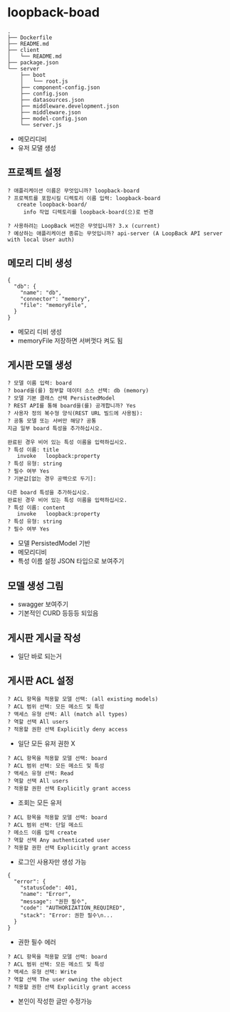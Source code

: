 # loopback-boad

```
.
├── Dockerfile
├── README.md
├── client
│   └── README.md
├── package.json
└── server
    ├── boot
    │   └── root.js
    ├── component-config.json
    ├── config.json
    ├── datasources.json
    ├── middleware.development.json
    ├── middleware.json
    ├── model-config.json
    └── server.js
```

* 메모리디비
* 유저 모댈 생성

## 프로젝트 설정

```
? 애플리케이션 이름은 무엇입니까? loopback-board
? 프로젝트를 포함시킬 디렉토리 이름 입력: loopback-board
   create loopback-board/
     info 작업 디렉토리를 loopback-board(으)로 번경

? 사용하려는 LoopBack 버전은 무엇입니까? 3.x (current)
? 예상하는 애플리케이션 종류는 무엇입니까? api-server (A LoopBack API server with local User auth)
```


## 메모리 디비 생성

```
{
  "db": {
    "name": "db",
    "connector": "memory",
    "file": "memoryFile",
  }
}

```
* 메모리 디비 생성
* memoryFile 저장하면 서버껏다 켜도 됨

## 게시판 모델 생성

```
? 모델 이름 입력: board
? board을(를) 첨부할 데이터 소스 선택: db (memory)
? 모델 기본 클래스 선택 PersistedModel
? REST API를 통해 board을(를) 공개합니까? Yes
? 사용자 정의 복수형 양식(REST URL 빌드에 사용됨):
? 공통 모델 또는 서버만 해당? 공통
지금 일부 board 특성을 추가하십시오.

완료된 경우 비어 있는 특성 이름을 입력하십시오.
? 특성 이름: title
   invoke   loopback:property
? 특성 유형: string
? 필수 여부 Yes
? 기본값[없는 경우 공백으로 두기]:

다른 board 특성을 추가하십시오.
완료된 경우 비어 있는 특성 이름을 입력하십시오.
? 특성 이름: content
   invoke   loopback:property
? 특성 유형: string
? 필수 여부 Yes
```

* 모델 PersistedModel 기반
* 메모리디비
* 특성 이름 설정 JSON  타입으로 보여주기

## 모델 생성 그림
* swagger 보여주기
* 기본적인 CURD 등등등 되있음

## 게시판 게시글 작성
* 일단 바로 되는거

## 게시판 ACL 설정
```
? ACL 항목을 적용할 모델 선택: (all existing models)
? ACL 범위 선택: 모든 메소드 및 특성
? 액세스 유형 선택: All (match all types)
? 역할 선택 All users
? 적용할 권한 선택 Explicitly deny access
```
* 일단 모든 유저 권한 X

```
? ACL 항목을 적용할 모델 선택: board
? ACL 범위 선택: 모든 메소드 및 특성
? 액세스 유형 선택: Read
? 역할 선택 All users
? 적용할 권한 선택 Explicitly grant access
```
* 조회는 모든 유저

```
? ACL 항목을 적용할 모델 선택: board
? ACL 범위 선택: 단일 메소드
? 메소드 이름 입력 create
? 역할 선택 Any authenticated user
? 적용할 권한 선택 Explicitly grant access
```
* 로그인 사용자만 생성 가능

```
{
  "error": {
    "statusCode": 401,
    "name": "Error",
    "message": "권한 필수",
    "code": "AUTHORIZATION_REQUIRED",
    "stack": "Error: 권한 필수\n...
  }
}
```

* 권한 필수 에러

```
? ACL 항목을 적용할 모델 선택: board
? ACL 범위 선택: 모든 메소드 및 특성
? 액세스 유형 선택: Write
? 역할 선택 The user owning the object
? 적용할 권한 선택 Explicitly grant access
```
* 본인이 작성한 글만 수정가능
